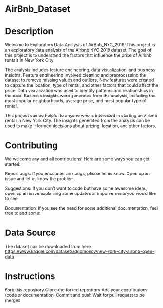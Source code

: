# AirBnb_Dataset

# Description
Welcome to Exploratory Data Analysis of AirBnb_NYC_2019! This project is an exploratory data analysis of the Airbnb NYC 2019 dataset. The goal of this project is to understand the factors that influence the price of Airbnb rentals in New York City.

The analysis includes feature engineering, data visualization, and business insights. Feature engineering involved cleaning and preprocessing the dataset to remove missing values and outliers. New features were created to capture the location, type of rental, and other factors that could affect the price. Data visualization was used to identify patterns and relationships in the data. Business insights were generated from the analysis, including the most popular neighborhoods, average price, and most popular type of rental.

This project can be helpful to anyone who is interested in starting an Airbnb rental in New York City. The insights generated from the analysis can be used to make informed decisions about pricing, location, and other factors.



# Contributing
We welcome any and all contributions! Here are some ways you can get started:

Report bugs: If you encounter any bugs, please let us know. Open up an issue and let us know the problem.


Suggestions: If you don't want to code but have some awesome ideas, open up an issue explaining some updates or imporvements you would like to see!

Documentation: If you see the need for some additional documentation, feel free to add some!

# Data Source
The dataset can be downloaded from here: https://www.kaggle.com/datasets/dgomonov/new-york-city-airbnb-open-data

# Instructions
Fork this repository
Clone the forked repository
Add your contributions (code or documentation)
Commit and push
Wait for pull request to be merged
